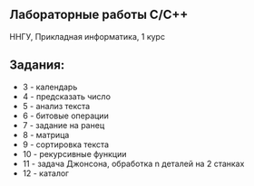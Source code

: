 ## **Лабораторные работы C/C++**
ННГУ, Прикладная информатика, 1 курс
## Задания:
- 3 - календарь
- 4 - предсказать число
- 5 - анализ текста
- 6 - битовые операции
- 7 - задание на ранец
- 8 - матрица
- 9 - сортировка текста
- 10 - рекурсивные функции
- 11 - задача Джонсона, обработка n деталей на 2 станках
- 12 - каталог
